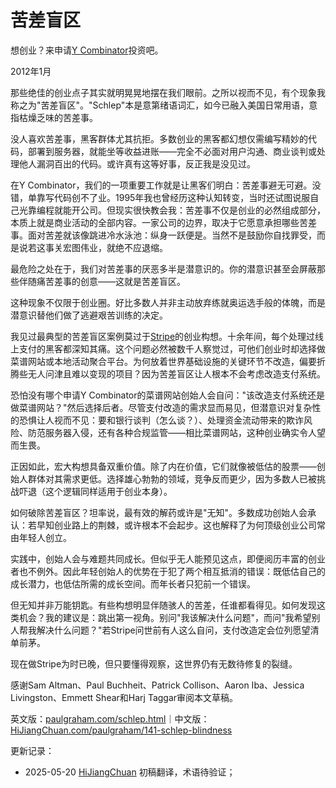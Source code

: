 


# 苦差盲区

想创业？来申请[Y Combinator](http://ycombinator.com/apply.html)投资吧。

2012年1月

那些绝佳的创业点子其实就明晃晃地摆在我们眼前。之所以视而不见，有个现象我称之为"苦差盲区"。"Schlep"本是意第绪语词汇，如今已融入美国日常用语，意指枯燥乏味的苦差事。

没人喜欢苦差事，黑客群体尤其抗拒。多数创业的黑客都幻想仅需编写精妙的代码，部署到服务器，就能坐等收益进账——完全不必面对用户沟通、商业谈判或处理他人漏洞百出的代码。或许真有这等好事，反正我是没见过。

在Y Combinator，我们的一项重要工作就是让黑客们明白：苦差事避无可避。没错，单靠写代码创不了业。1995年我也曾经历这种认知转变，当时还试图说服自己光靠编程就能开公司。但现实很快教会我：苦差事不仅是创业的必然组成部分，本质上就是商业活动的全部内容。一家公司的边界，取决于它愿意承担哪些苦差事。面对苦差就该像跳进冷水泳池：纵身一跃便是。当然不是鼓励你自找罪受，而是说若这事关宏图伟业，就绝不应退缩。

最危险之处在于，我们对苦差事的厌恶多半是潜意识的。你的潜意识甚至会屏蔽那些伴随痛苦差事的创意——这就是苦差盲区。

这种现象不仅限于创业圈。好比多数人并非主动放弃练就奥运选手般的体魄，而是潜意识替他们做了逃避艰苦训练的决定。

我见过最典型的苦差盲区案例莫过于[Stripe](http://stripe.com)的创业构想。十余年间，每个处理过线上支付的黑客都深知其痛。这个问题必然被数千人察觉过，可他们创业时却选择做菜谱网站或本地活动聚合平台。为何放着世界基础设施的关键环节不改造，偏要折腾些无人问津且难以变现的项目？因为苦差盲区让人根本不会考虑改造支付系统。

恐怕没有哪个申请Y Combinator的菜谱网站创始人会自问："该改造支付系统还是做菜谱网站？"然后选择后者。尽管支付改造的需求显而易见，但潜意识对复杂性的恐惧让人视而不见：要和银行谈判（怎么谈？）、处理资金流动带来的欺诈风险、防范服务器入侵，还有各种合规监管——相比菜谱网站，这种创业确实令人望而生畏。

正因如此，宏大构想具备双重价值。除了内在价值，它们就像被低估的股票——创始人群体对其需求更低。选择雄心勃勃的领域，竞争反而更少，因为多数人已被挑战吓退（这个逻辑同样适用于创业本身）。

如何破除苦差盲区？坦率说，最有效的解药或许是"无知"。多数成功创始人会承认：若早知创业路上的荆棘，或许根本不会起步。这也解释了为何顶级创业公司常由年轻人创立。

实践中，创始人会与难题共同成长。但似乎无人能预见这点，即便阅历丰富的创业者也不例外。因此年轻创始人的优势在于犯了两个相互抵消的错误：既低估自己的成长潜力，也低估所需的成长空间。而年长者只犯前一个错误。

但无知并非万能钥匙。有些构想明显伴随骇人的苦差，任谁都看得见。如何发现这类机会？我的建议是：跳出第一视角。别问"我该解决什么问题"，而问"我希望别人帮我解决什么问题？"若Stripe问世前有人这么自问，支付改造定会位列愿望清单前茅。

现在做Stripe为时已晚，但只要懂得观察，这世界仍有无数待修复的裂缝。

感谢Sam Altman、Paul Buchheit、Patrick Collison、Aaron Iba、Jessica Livingston、Emmett Shear和Harj Taggar审阅本文草稿。

英文版：[paulgraham.com/schlep.html](https://paulgraham.com/schlep.html)｜中文版：[HiJiangChuan.com/paulgraham/141-schlep-blindness](https://hijiangchuan.com/paulgraham/141-schlep-blindness)



更新记录：
- 2025-05-20 [HiJiangChuan](https://hijiangchuan.com) 初稿翻译，术语待验证；

